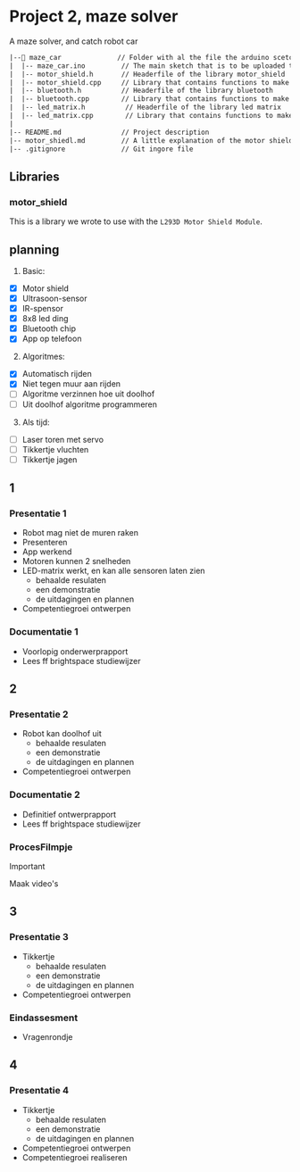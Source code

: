 # Project 2, maze solver

A maze solver, and catch robot car

```txt
|--📂 maze_car              // Folder with al the file the arduino scetch uses
|  |-- maze_car.ino         // The main sketch that is to be uploaded to the microcontroller
|  |-- motor_shield.h       // Headerfile of the library motor_shield
|  |-- motor_shield.cpp     // Library that contains functions to make the motor shield work
|  |-- bluetooth.h          // Headerfile of the library bluetooth
|  |-- bluetooth.cpp        // Library that contains functions to make the bluetooth-module work
|  |-- led_matrix.h          // Headerfile of the library led matrix
|  |-- led_matrix.cpp        // Library that contains functions to make the led matrix work
|
|-- README.md               // Project description
|-- motor_shiedl.md         // A little explanation of the motor shield
|-- .gitignore              // Git ingore file
```

## Libraries

### motor_shield

This is a library we wrote to use with the `L293D Motor Shield Module`.

## planning

1. Basic:
 - [x] Motor shield
 - [x] Ultrasoon-sensor
 - [x] IR-spensor
 - [x] 8x8 led ding
 - [x] Bluetooth chip
 - [x] App op telefoon

2. Algoritmes:
 - [x] Automatisch rijden
 - [x] Niet tegen muur aan rijden
 - [ ] Algoritme verzinnen hoe uit doolhof
 - [ ] Uit doolhof algoritme programmeren

3. Als tijd:
 - [ ] Laser toren met servo
 - [ ] Tikkertje vluchten
 - [ ] Tikkertje jagen

## 1

### Presentatie 1

- Robot mag niet de muren raken
- Presenteren
- App werkend
- Motoren kunnen 2 snelheden
- LED-matrix werkt, en kan alle sensoren laten zien
    - behaalde resulaten
    - een demonstratie
    - de uitdagingen en plannen
- Competentiegroei ontwerpen

### Documentatie 1

- Voorlopig onderwerprapport
- Lees ff brightspace studiewijzer

## 2

### Presentatie 2

- Robot kan doolhof uit
    - behaalde resulaten
    - een demonstratie
    - de uitdagingen en plannen
- Competentiegroei ontwerpen

### Documentatie 2

- Definitief ontwerprapport
- Lees ff brightspace studiewijzer

### ProcesFilmpje

> [!IMPORTANT]
> Maak video's

## 3

### Presentatie 3

- Tikkertje
    - behaalde resulaten
    - een demonstratie
    - de uitdagingen en plannen
- Competentiegroei ontwerpen

### Eindassesment

- Vragenrondje

## 4

### Presentatie 4

- Tikkertje
    - behaalde resulaten
    - een demonstratie
    - de uitdagingen en plannen
- Competentiegroei ontwerpen
- Competentiegroei realiseren
